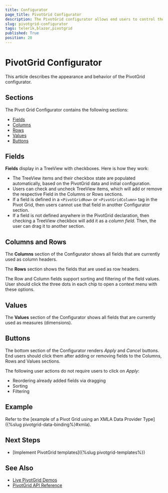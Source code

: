```yaml
---
title: Configurator
page_title: PivotGrid Configurator
description: The PivotGrid configurator allows end users to control the fields, columns, rows and values (measures), which the Telerik UI for Blazor PivotGrid will show.
slug: pivotgrid-configurator
tags: telerik,blazor,pivotgrid
published: True
position: 20
---
```


# PivotGrid Configurator

This article describes the appearance and behavior of the PivotGrid configurator.

## Sections

The Pivot Grid Configurator contains the following sections:

* [Fields](#fields)
* [Columns](#columns-and-rows)
* [Rows](#columns-and-rows)
* [Values](#values)
* [Buttons](#buttons)


## Fields

**Fields** display in a TreeView with checkboxes. Here is how they work:

* The TreeView items and their checkbox state are populated automatically, based on the PivotGrid data and initial configuration.
* Users can check and uncheck TreeView items, which will add or remove the respective Field in the Columns or Rows sections.
* If a field is defined in a `<PivotGridRow>` or `<PivotGridColumn>` tag in the Pivot Grid, then users cannot use that field in another Configurator section.
* If a field is not defined anywhere in the PivotGrid declaration, then checking a TreeView checkbox will add it as a *column field*. Then, the user can drag it to another section.


## Columns and Rows

The **Columns** section of the Configurator shows all fields that are currently used as column headers.

The **Rows** section shows the fields that are used as row headers.

The Row and Column fields support sorting and filtering of the field values. User should click the three dots in each chip to open a context menu with these options.


## Values

The **Values** section of the Configurator shows all fields that are currently used as measures (dimensions).


## Buttons

The bottom section of the Configurator renders *Apply* and *Cancel* buttons. End users should click them after adding or removing fields to the Columns, Rows and Values sections.

The following user actions do not require users to click on *Apply*:

* Reordering already added fields via dragging
* Sorting
* Filtering


## Example

Refer to the [example of a Pivot Grid using an XMLA Data Provider Type]({%slug pivotgrid-data-binding%}#xmla).


## Next Steps

* [Implement PivotGrid templates]({%slug pivotgrid-templates%})


## See Also

* [Live PivotGrid Demos](https://demos.telerik.com/blazor-ui/overview)
* [PivotGrid API Reference](/blazor-ui/api/Telerik.Blazor.Components.TelerikPivotGrid-1)
